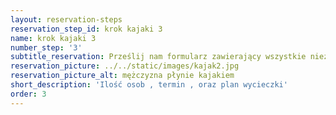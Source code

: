 ```yaml
---
layout: reservation-steps
reservation_step_id: krok kajaki 3
name: krok kajaki 3
number_step: '3'
subtitle_reservation: Prześlij nam formularz zawierający wszystkie niezbędne informacje.
reservation_picture: ../../static/images/kajak2.jpg
reservation_picture_alt: mężczyzna płynie kajakiem
short_description: 'Ilość osob , termin , oraz plan wycieczki'
order: 3
---
```

